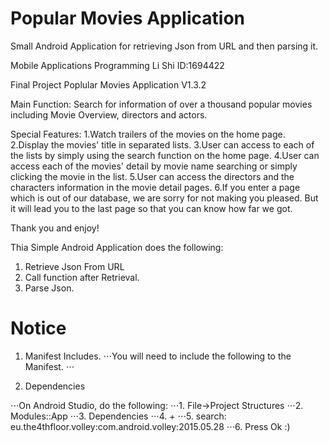 # Popular Movies Application
Small Android Application for retrieving Json from URL and then parsing it.

Mobile Applications Programming
Li Shi
ID:1694422

Final Project
Poplular Movies Application V1.3.2 

Main Function:
Search for information of over a thousand popular movies including Movie Overview, directors and actors.

Special Features:
1.Watch trailers of the movies on the home page.
2.Display the movies' title in separated lists.
3.User can access to each of the lists by simply using the search function on the home page.
4.User can access each of the movies' detail by movie name searching or simply clicking the movie in the list.
5.User can access the directors and the characters information in the movie detail pages.
6.If you enter a page which is out of our database, we are sorry for not making you pleased. But it will
  lead you to the last page so that you can know how far we got.

Thank you and enjoy!

Thia Simple Android Application does the following:
1. Retrieve Json From URL
2. Call function after Retrieval.
3. Parse Json.

# Notice

1. Manifest Includes.
⋅⋅⋅You will need to include the following to the Manifest.
⋅⋅⋅<uses-permission android:name="android.permission.INTERNET" />
  
2. Dependencies

⋅⋅⋅On Android Studio, do the following:
⋅⋅⋅1. File->Project Structures
⋅⋅⋅2. Modules::App
⋅⋅⋅3. Dependencies
⋅⋅⋅4. +
⋅⋅⋅5. search: eu.the4thfloor.volley:com.android.volley:2015.05.28
⋅⋅⋅6. Press Ok :)
